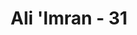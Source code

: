 ---
title: "Ali 'Imran - 31"
no: 31
arabic_no: ٣١
ayah: قُلْ اِنْ كُنْتُمْ تُحِبُّوْنَ اللّٰهَ فَاتَّبِعُوْنِيْ يُحْبِبْكُمُ اللّٰهُ وَيَغْفِرْ لَكُمْ ذُنُوْبَكُمْ ۗ وَاللّٰهُ غَفُوْرٌ رَّحِيْمٌ
translation: "Katakanlah (Muhammad), “Jika kamu mencintai Allah, ikutilah aku, niscaya Allah mencintaimu dan mengampuni dosa-dosamu.” Allah Maha Pengampun, Maha Penyayang."
tafsir: "Dalam ayat ini Allah memerintahkan Nabi untuk mengatakan kepada orang Yahudi, jika mereka benar menaati Allah maka hendaklah mereka mengakui kerasulan Nabi Muhammad, yaitu dengan melaksanakan segala yang terkandung dalam wahyu yang diturunkan Allah kepadanya. Jika mereka telah berbuat demikian niscaya Allah meridai mereka dan memaafkan segala kesalahan-kesalahan yang telah mereka lakukan serta mengampuni dosa-dosa mereka. Mengikuti Rasul dengan sungguh-sungguh baik dalam itikad maupun amal saleh akan menghilangkan dampak maksiat dan kekejian jiwa mereka serta menghapuskan kezaliman yang mereka lakukan sebelumnya.\n\nAyat ini memberikan keterangan yang kuat untuk mematahkan pengakuan orang-orang yang mengaku mencintai Allah pada setiap saat, sedang amal perbuatannya berlawanan dengan ucapan-ucapan itu. Bagaimana mungkin dapat berkumpul pada diri seseorang cinta kepada Allah dan pada saat yang sama membelakangi perintah-Nya. Siapa yang mencintai Allah, tapi tidak mengikuti jalan dan petunjuk Rasulullah, maka pengakuan cinta itu adalah palsu dan dusta. Rasulullah bersabda:\n\n\"Siapa melakukan perbuatan tidak berdasarkan perintah kami maka perbuatan itu ditolak\". (Riwayat al-Bukhari).\n\nBarang siapa mencintai Allah dengan penuh ketaatan, serta mendekatkan diri kepada-Nya dengan mengikuti perintah Nabi-Nya, serta membersihkan dirinya dengan amal saleh, maka Allah mengampuni dosa-dosanya."
---